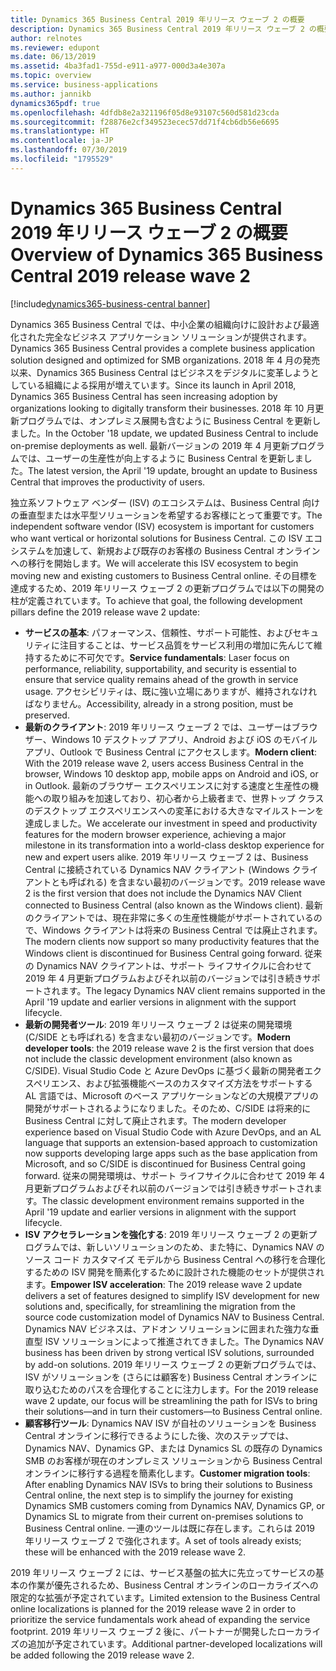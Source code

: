 ```yaml
---
title: Dynamics 365 Business Central 2019 年リリース ウェーブ 2 の概要
description: Dynamics 365 Business Central 2019 年リリース ウェーブ 2 の概要
author: relnotes
ms.reviewer: edupont
ms.date: 06/13/2019
ms.assetid: 4ba3fad1-755d-e911-a977-000d3a4e307a
ms.topic: overview
ms.service: business-applications
ms.author: jannikb
dynamics365pdf: true
ms.openlocfilehash: 4dfdb8e2a321196f05d8e93107c560d581d23cda
ms.sourcegitcommit: f28876e2cf349523ecec57dd71f4cb6db56e6695
ms.translationtype: HT
ms.contentlocale: ja-JP
ms.lasthandoff: 07/30/2019
ms.locfileid: "1795529"
---
```

# <a name="overview-of-dynamics-365-business-central-2019-release-wave-2"></a><span data-ttu-id="8e4ad-103">Dynamics 365 Business Central 2019 年リリース ウェーブ 2 の概要</span><span class="sxs-lookup"><span data-stu-id="8e4ad-103">Overview of Dynamics 365 Business Central 2019 release wave 2</span></span>
[!include[dynamics365-business-central banner](../includes/dynamics365-business-central.md)]

<span data-ttu-id="8e4ad-104">Dynamics 365 Business Central では、中小企業の組織向けに設計および最適化された完全なビジネス アプリケーション ソリューションが提供されます。</span><span class="sxs-lookup"><span data-stu-id="8e4ad-104">Dynamics 365 Business Central provides a complete business application solution designed and optimized for SMB organizations.</span></span> <span data-ttu-id="8e4ad-105">2018 年 4 月の発売以来、Dynamics 365 Business Central はビジネスをデジタルに変革しようとしている組織による採用が増えています。</span><span class="sxs-lookup"><span data-stu-id="8e4ad-105">Since its launch in April 2018, Dynamics 365 Business Central has seen increasing adoption by organizations looking to digitally transform their businesses.</span></span> <span data-ttu-id="8e4ad-106">2018 年 10 月更新プログラムでは、オンプレミス展開も含むように Business Central を更新しました。</span><span class="sxs-lookup"><span data-stu-id="8e4ad-106">In the October '18 update, we updated Business Central to include on-premise deployments as well.</span></span> <span data-ttu-id="8e4ad-107">最新バージョンの 2019 年 4 月更新プログラムでは、ユーザーの生産性が向上するように Business Central を更新しました。</span><span class="sxs-lookup"><span data-stu-id="8e4ad-107">The latest version, the April '19 update, brought an update to Business Central that improves the productivity of users.</span></span>

<span data-ttu-id="8e4ad-108">独立系ソフトウェア ベンダー (ISV) のエコシステムは、Business Central 向けの垂直型または水平型ソリューションを希望するお客様にとって重要です。</span><span class="sxs-lookup"><span data-stu-id="8e4ad-108">The independent software vendor (ISV) ecosystem is important for customers who want vertical or horizontal solutions for Business Central.</span></span> <span data-ttu-id="8e4ad-109">この ISV エコシステムを加速して、新規および既存のお客様の Business Central オンラインへの移行を開始します。</span><span class="sxs-lookup"><span data-stu-id="8e4ad-109">We will accelerate this ISV ecosystem to begin moving new and existing customers to Business Central online.</span></span> <span data-ttu-id="8e4ad-110">その目標を達成するため、2019 年リリース ウェーブ 2 の更新プログラムでは以下の開発の柱が定義されています。</span><span class="sxs-lookup"><span data-stu-id="8e4ad-110">To achieve that goal, the following development pillars define the 2019 release wave 2 update:</span></span>

- <span data-ttu-id="8e4ad-111">**サービスの基本**: パフォーマンス、信頼性、サポート可能性、およびセキュリティに注目することは、サービス品質をサービス利用の増加に先んじて維持するために不可欠です。</span><span class="sxs-lookup"><span data-stu-id="8e4ad-111">**Service fundamentals**: Laser focus on performance, reliability, supportability, and security is essential to ensure that service quality remains ahead of the growth in service usage.</span></span> <span data-ttu-id="8e4ad-112">アクセシビリティは、既に強い立場にありますが、維持されなければなりません。</span><span class="sxs-lookup"><span data-stu-id="8e4ad-112">Accessibility, already in a strong position, must be preserved.</span></span>
- <span data-ttu-id="8e4ad-113">**最新のクライアント**: 2019 年リリース ウェーブ 2 では、ユーザーはブラウザー、Windows 10 デスクトップ アプリ、Android および iOS のモバイル アプリ、Outlook で Business Central にアクセスします。</span><span class="sxs-lookup"><span data-stu-id="8e4ad-113">**Modern client**: With the 2019 release wave 2, users access Business Central in the browser, Windows 10 desktop app, mobile apps on Android and iOS, or in Outlook.</span></span> <span data-ttu-id="8e4ad-114">最新のブラウザー エクスペリエンスに対する速度と生産性の機能への取り組みを加速しており、初心者から上級者まで、世界トップ クラスのデスクトップ エクスペリエンスへの変革における大きなマイルストーンを達成しました。</span><span class="sxs-lookup"><span data-stu-id="8e4ad-114">We accelerate our investment in speed and productivity features for the modern browser experience, achieving a major milestone in its transformation into a world-class desktop experience for new and expert users alike.</span></span> <span data-ttu-id="8e4ad-115">2019 年リリース ウェーブ 2 は、Business Central に接続されている Dynamics NAV クライアント (Windows クライアントとも呼ばれる) を含まない最初のバージョンです。</span><span class="sxs-lookup"><span data-stu-id="8e4ad-115">2019 release wave 2 is the first version that does not include the Dynamics NAV Client connected to Business Central (also known as the Windows client).</span></span> <span data-ttu-id="8e4ad-116">最新のクライアントでは、現在非常に多くの生産性機能がサポートされているので、Windows クライアントは将来の Business Central では廃止されます。</span><span class="sxs-lookup"><span data-stu-id="8e4ad-116">The modern clients now support so many productivity features that the Windows client is discontinued for Business Central going forward.</span></span> <span data-ttu-id="8e4ad-117">従来の Dynamics NAV クライアントは、サポート ライフサイクルに合わせて 2019 年 4 月更新プログラムおよびそれ以前のバージョンでは引き続きサポートされます。</span><span class="sxs-lookup"><span data-stu-id="8e4ad-117">The legacy Dynamics NAV client remains supported in the April '19 update and earlier versions in alignment with the support lifecycle.</span></span>
- <span data-ttu-id="8e4ad-118">**最新の開発者ツール**: 2019 年リリース ウェーブ 2 は従来の開発環境 (C/SIDE とも呼ばれる) を含まない最初のバージョンです。</span><span class="sxs-lookup"><span data-stu-id="8e4ad-118">**Modern developer tools**: the 2019 release wave 2 is the first version that does not include the classic development environment (also known as C/SIDE).</span></span> <span data-ttu-id="8e4ad-119">Visual Studio Code と Azure DevOps に基づく最新の開発者エクスペリエンス、および拡張機能ベースのカスタマイズ方法をサポートする AL 言語では、Microsoft のベース アプリケーションなどの大規模アプリの開発がサポートされるようになりました。そのため、C/SIDE は将来的に Business Central に対して廃止されます。</span><span class="sxs-lookup"><span data-stu-id="8e4ad-119">The modern developer experience based on Visual Studio Code with Azure DevOps, and an AL language that supports an extension-based approach to customization now supports developing large apps such as the base application from Microsoft, and so C/SIDE is discontinued for Business Central going forward.</span></span> <span data-ttu-id="8e4ad-120">従来の開発環境は、サポート ライフサイクルに合わせて 2019 年 4 月更新プログラムおよびそれ以前のバージョンでは引き続きサポートされます。</span><span class="sxs-lookup"><span data-stu-id="8e4ad-120">The classic development environment remains supported in the April '19 update and earlier versions in alignment with the support lifecycle.</span></span> 
- <span data-ttu-id="8e4ad-121">**ISV アクセラレーションを強化する**: 2019 年リリース ウェーブ 2 の更新プログラムでは、新しいソリューションのため、また特に、Dynamics NAV のソース コード カスタマイズ モデルから Business Central への移行を合理化するための ISV 開発を簡素化するために設計された機能のセットが提供されます。</span><span class="sxs-lookup"><span data-stu-id="8e4ad-121">**Empower ISV acceleration**: The 2019 release wave 2 update delivers a set of features designed to simplify ISV development for new solutions and, specifically, for streamlining the migration from the source code customization model of Dynamics NAV to Business Central.</span></span> <span data-ttu-id="8e4ad-122">Dynamics NAV ビジネスは、アドオン ソリューションに囲まれた強力な垂直型 ISV ソリューションによって推進されてきました。</span><span class="sxs-lookup"><span data-stu-id="8e4ad-122">The Dynamics NAV business has been driven by strong vertical ISV solutions, surrounded by add-on solutions.</span></span> <span data-ttu-id="8e4ad-123">2019 年リリース ウェーブ 2 の更新プログラムでは、ISV がソリューションを (さらには顧客を) Business Central オンラインに取り込むためのパスを合理化することに注力します。</span><span class="sxs-lookup"><span data-stu-id="8e4ad-123">For the 2019 release wave 2 update, our focus will be streamlining the path for ISVs to bring their solutions—and in turn their customers—to Business Central online.</span></span>
- <span data-ttu-id="8e4ad-124">**顧客移行ツール**: Dynamics NAV ISV が自社のソリューションを Business Central オンラインに移行できるようにした後、次のステップでは、Dynamics NAV、Dynamics GP、または Dynamics SL の既存の Dynamics SMB のお客様が現在のオンプレミス ソリューションから Business Central オンラインに移行する過程を簡素化します。</span><span class="sxs-lookup"><span data-stu-id="8e4ad-124">**Customer migration tools**: After enabling Dynamics NAV ISVs to bring their solutions to Business Central online, the next step is to simplify the journey for existing Dynamics SMB customers coming from Dynamics NAV, Dynamics GP, or Dynamics SL to migrate from their current on-premises solutions to Business Central online.</span></span> <span data-ttu-id="8e4ad-125">一連のツールは既に存在します。これらは 2019 年リリース ウェーブ 2 で強化されます。</span><span class="sxs-lookup"><span data-stu-id="8e4ad-125">A set of tools already exists; these will be enhanced with the 2019 release wave 2.</span></span>

<span data-ttu-id="8e4ad-126">2019 年リリース ウェーブ 2 には、サービス基盤の拡大に先立ってサービスの基本の作業が優先されるため、Business Central オンラインのローカライズへの限定的な拡張が予定されています。</span><span class="sxs-lookup"><span data-stu-id="8e4ad-126">Limited extension to the Business Central online localizations is planned for the 2019 release wave 2 in order to prioritize the service fundamentals work ahead of expanding the service footprint.</span></span> <span data-ttu-id="8e4ad-127">2019 年リリース ウェーブ 2 後に、パートナーが開発したローカライズの追加が予定されています。</span><span class="sxs-lookup"><span data-stu-id="8e4ad-127">Additional partner-developed localizations will be added following the 2019 release wave 2.</span></span>

